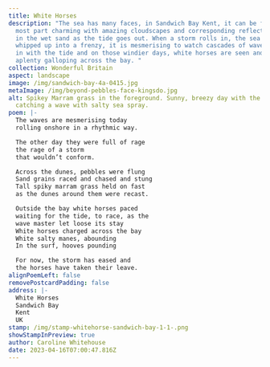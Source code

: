 ```yaml
---
title: White Horses
description: "The sea has many faces, in Sandwich Bay Kent, it can be for the
  most part charming with amazing cloudscapes and corresponding reflections seen
  in the wet sand as the tide goes out. When a storm rolls in, the sea can be
  whipped up into a frenzy, it is mesmerising to watch cascades of waves rolling
  in with the tide and on those windier days, white horses are seen and heard
  aplenty galloping across the bay. "
collection: Wonderful Britain
aspect: landscape
image: /img/sandwich-bay-4a-0415.jpg
metaImage: /img/beyond-pebbles-face-kingsdo.jpg
alt: Spikey Marram grass in the foreground. Sunny, breezy day with the wind
  catching a wave with salty sea spray.
poem: |-
  The waves are mesmerising today
  rolling onshore in a rhythmic way.

  The other day they were full of rage
  the rage of a storm 
  that wouldn’t conform.

  Across the dunes, pebbles were flung
  Sand grains raced and chased and stung
  Tall spiky marram grass held on fast
  as the dunes around them were recast.

  Outside the bay white horses paced
  waiting for the tide, to race, as the
  wave master let loose its stay
  White horses charged across the bay
  White salty manes, abounding
  In the surf, hooves pounding

  For now, the storm has eased and
  the horses have taken their leave.
alignPoemLeft: false
removePostcardPadding: false
address: |-
  White Horses
  Sandwich Bay
  Kent
  UK
stamp: /img/stamp-whitehorse-sandwich-bay-1-1-.png
showStampInPreview: true
author: Caroline Whitehouse
date: 2023-04-16T07:00:47.816Z
---
```

